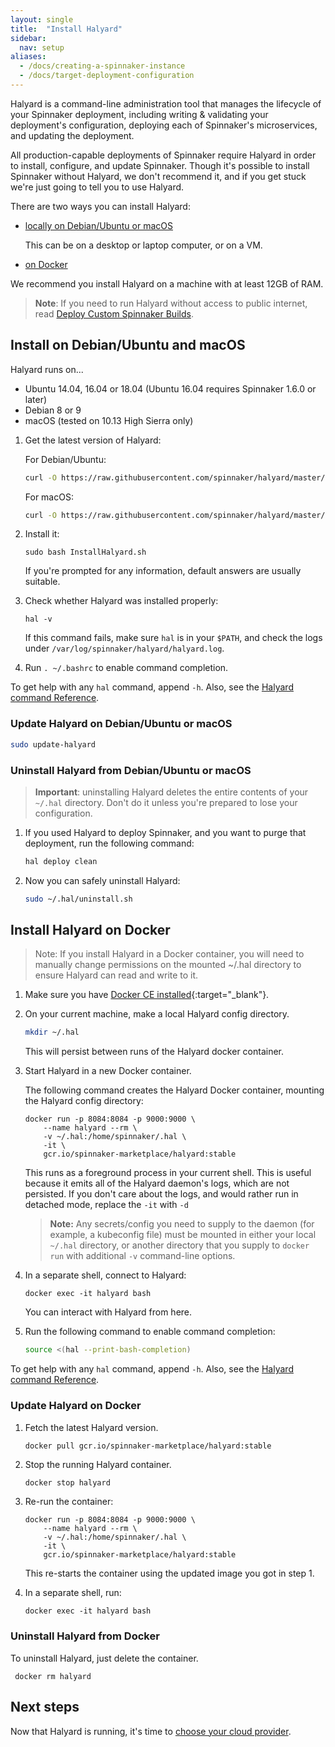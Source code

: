 ```yaml
---
layout: single
title:  "Install Halyard"
sidebar:
  nav: setup
aliases:
  - /docs/creating-a-spinnaker-instance
  - /docs/target-deployment-configuration
---
```




Halyard is a command-line administration tool that manages the lifecycle of your Spinnaker deployment,
including writing & validating your deployment's configuration, deploying each of Spinnaker's
microservices, and updating the deployment.

All production-capable deployments of Spinnaker require Halyard in order to
install, configure, and update Spinnaker. Though it's possible to install
Spinnaker without Halyard, we don't recommend it, and if you get stuck we're
just going to tell you to use Halyard.

There are two ways you can install Halyard:

* [locally on Debian/Ubuntu or macOS](#install-on-debianubuntu-and-macos)

   This can be on a desktop or laptop computer, or on a VM.
   
* [on Docker](#install-halyard-on-docker)

We recommend you install Halyard on a machine with at least 12GB of RAM.

> **Note**: If you need to run Halyard without access to public internet, read
> [Deploy Custom Spinnaker Builds](/guides/operator/custom-boms/).

## Install on Debian/Ubuntu and macOS

Halyard runs on...

* Ubuntu 14.04, 16.04 or 18.04 (Ubuntu 16.04 requires Spinnaker 1.6.0 or later)
* Debian 8 or 9
* macOS (tested on 10.13 High Sierra only)

1. Get the latest version of Halyard:

   For Debian/Ubuntu:
   ```bash
   curl -O https://raw.githubusercontent.com/spinnaker/halyard/master/install/debian/InstallHalyard.sh
   ```

   For macOS:
   ```bash
   curl -O https://raw.githubusercontent.com/spinnaker/halyard/master/install/macos/InstallHalyard.sh
   ```

1. Install it:

   `sudo bash InstallHalyard.sh`

   If you're prompted for any information, default answers are usually suitable.

1. Check whether Halyard was installed properly:

   `hal -v`

   If this command fails, make sure `hal` is in your `$PATH`, and check the logs
under `/var/log/spinnaker/halyard/halyard.log`.

1. Run `. ~/.bashrc` to enable command completion.

To get help with any `hal` command, append `-h`. Also, see the [Halyard command
Reference](/reference/halyard/commands).

### Update Halyard on Debian/Ubuntu or macOS

```bash
sudo update-halyard
```

### Uninstall Halyard from Debian/Ubuntu or macOS

> __Important__: uninstalling Halyard deletes the entire contents of your `~/.hal`
directory. Don't do it unless you're prepared to lose your configuration.

1. If you used Halyard to deploy Spinnaker, and you want to purge that deployment,
run the following command:

   ```bash
   hal deploy clean
   ```

1. Now you can safely uninstall Halyard:

   ```bash
   sudo ~/.hal/uninstall.sh
   ```

<span class="begin-collapsible-section"></span>

## Install Halyard on Docker

> Note: If you install Halyard in a Docker container, you will need to manually
> change permissions on the mounted ~/.hal directory to ensure Halyard can read
> and write to it.

1. Make sure you have [Docker CE
installed](https://docs.docker.com/engine/installation/){:target="\_blank"}.

1. On your current machine, make a local Halyard config directory.


   ```bash
   mkdir ~/.hal
   ```
   This will persist between runs of the Halyard docker container.

1. Start Halyard in a new Docker container.

   The following command creates the Halyard Docker container, mounting the
   Halyard config directory:

   ```
   docker run -p 8084:8084 -p 9000:9000 \
       --name halyard --rm \
       -v ~/.hal:/home/spinnaker/.hal \
       -it \
       gcr.io/spinnaker-marketplace/halyard:stable
   ```

   This runs as a foreground process in your current shell. This is useful
   because it emits all of the Halyard daemon's logs, which are not persisted.
   If you don't care about the logs, and would rather run in detached mode,
   replace the `-it` with `-d`

   > __Note:__ Any secrets/config you need to supply to the daemon (for example, a
   > kubeconfig file) must be mounted in either your local `~/.hal` directory, or
   > another directory that you supply to `docker run` with additional `-v`
   > command-line options.

1. In a separate shell, connect to Halyard:

   ```
   docker exec -it halyard bash
   ```

   You can interact with Halyard from here.

1. Run the following command to enable command completion:

   ```bash
   source <(hal --print-bash-completion)
   ```

To get help with any `hal` command, append `-h`. Also, see the [Halyard command
Reference](/reference/halyard/commands).


### Update Halyard on Docker

1. Fetch the latest Halyard version.

   ```bash
   docker pull gcr.io/spinnaker-marketplace/halyard:stable
   ```

1. Stop the running Halyard container.

   `docker stop halyard`

1. Re-run the container:

   ```
   docker run -p 8084:8084 -p 9000:9000 \
       --name halyard --rm \
       -v ~/.hal:/home/spinnaker/.hal \
       -it \
       gcr.io/spinnaker-marketplace/halyard:stable
   ```

   This re-starts the container using the updated image you got in step 1.

1. In a separate shell, run:

   ```
   docker exec -it halyard bash
   ```


### Uninstall Halyard from Docker

To uninstall Halyard, just delete the container.

` docker rm halyard`

<span class="end-collapsible-section"></span>

## Next steps

Now that Halyard is running, it's time to [choose your cloud provider](/docs/setup/install/providers/).
